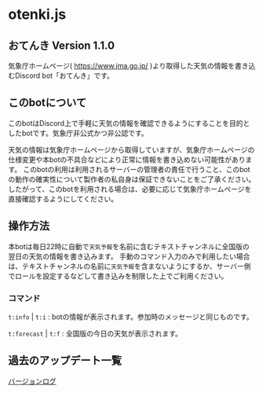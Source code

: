 # otenki.js

## おてんき Version 1.1.0

気象庁ホームページ( https://www.jma.go.jp/ )より取得した天気の情報を書き込むDiscord bot「おてんき」です。

## このbotについて

このbotはDiscord上で手軽に天気の情報を確認できるようにすることを目的としたbotです。気象庁非公式かつ非公認です。

天気の情報は気象庁ホームページから取得していますが、気象庁ホームページの仕様変更や本botの不具合などにより正常に情報を書き込めない可能性があります。
このbotの利用は利用されるサーバーの管理者の責任で行うこと、このbotの動作の確実性について製作者の私自身は保証できないことをご了承ください。
したがって、このbotを利用される場合は、必要に応じて気象庁ホームページを直接確認するようにしてください。

## 操作方法

本botは毎日22時に自動で`天気予報`を名前に含むテキストチャンネルに全国版の翌日の天気の情報を書き込みます。
手動のコマンド入力のみで利用したい場合は、テキストチャンネルの名前に`天気予報`を含まないようにするか、サーバー側でロールを設定するなどして書き込みを制限した上でご利用ください。

### コマンド

`t:info` | `t:i` : botの情報が表示されます。参加時のメッセージと同じものです。

`t:forecast` | `t:f` : 全国版の今日の天気が表示されます。

## 過去のアップデート一覧
[バージョンログ](./VERSIONS.md)
